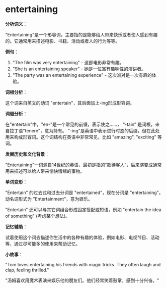 # entertaining

**分析词义**：

  

"Entertaining"是一个形容词，主要指的是能够给人带来快乐或者使人感到有趣的。它通常用来描述电影、书籍、活动或者人的行为等等。

  

**例句**：

  

1.  "The film was very entertaining" - 这部电影非常有趣。
2.  "She is an entertaining speaker" - 她是一位富有趣味性的演讲者。
3.  "The party was an entertaining experience" - 这次派对是一次有趣的体验。

  

**词根分析**：

  

这个词来自英文的动词 "entertain"，其后面加上-ing形成形容词。

  

**词缀分析**：

  

在"entertain"中，"en-"是一个常见的前缀，表示使之……， “-tain” 是词根，來自拉丁语"tenere"，意为持有。 "-ing"是英语中表示进行时态的后缀，但在此处用来构成形容词。这个词结构在英语中非常常见，比如 "amazing", "exciting" 等词。

  

**发展历史和文化背景**：

  

"Entertaining"一词源自14世纪的英语，最初是指的“款待客人”，后来演变成通常用来描述可以给人带来愉快情绪的事物。

  

**单词变形**：

  

"Entertain" 的过去式和过去分词是 "entertained"，现在分词是 "entertaining"。动名词形式为 "Entertainment"，意为娱乐。

  

"Entertain" 还可以与其它词组合形成固定搭配或短语，例如 "entertain the idea of something" (考虑某个想法)。

  

**记忆辅助**：

  

试着使用这个词去描述你生活中的各种有趣的体验，例如电影、电视节目、活动等，通过尽可能多的使用来帮助记忆。

  

**小故事**：

  

"Tom loves entertaining his friends with magic tricks. They often laugh and clap, feeling thrilled."

  

"汤姆喜欢用魔术表演来娱乐他的朋友们。他们经常笑着鼓掌，感到十分兴奋。"
